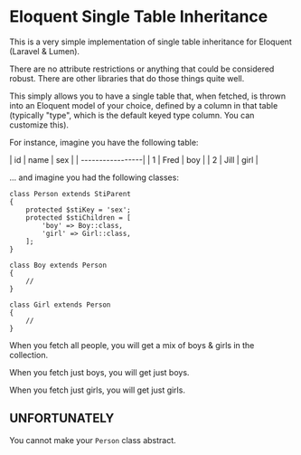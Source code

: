 Eloquent Single Table Inheritance
==================================

This is a very simple implementation of single table inheritance for Eloquent (Laravel & Lumen).

There are no attribute restrictions or anything that could be considered robust.
There are other libraries that do those things quite well.

This simply allows you to have a single table that, when fetched, is thrown into
an Eloquent model of your choice, defined by a column in that table
(typically "type", which is the default keyed type column. You can customize this).

For instance, imagine you have the following table:

| id | name | sex  |
| -----------------|
| 1  | Fred | boy  |
| 2  | Jill | girl |

... and imagine you had the following classes:

```
class Person extends StiParent
{
    protected $stiKey = 'sex';
    protected $stiChildren = [
        'boy' => Boy::class,
        'girl' => Girl::class,
    ];
}
```

```
class Boy extends Person
{
    //
}
```

```
class Girl extends Person
{
    //
}
```

When you fetch all people, you will get a mix of boys & girls in the collection.

When you fetch just boys, you will get just boys.

When you fetch just girls, you will get just girls.

UNFORTUNATELY
-------------

You cannot make your `Person` class abstract.
